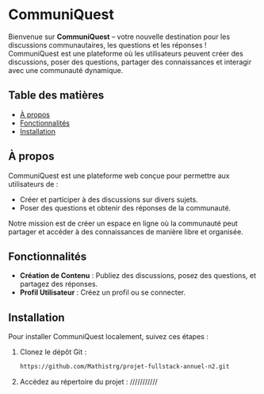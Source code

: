 # CommuniQuest

Bienvenue sur **CommuniQuest** – votre nouvelle destination pour les discussions communautaires, les questions et les réponses ! CommuniQuest est une plateforme où les utilisateurs peuvent créer des discussions, poser des questions, partager des connaissances et interagir avec une communauté dynamique.

## Table des matières

- [À propos](#à-propos)
- [Fonctionnalités](#fonctionnalités)
- [Installation](#installation)


## À propos

CommuniQuest est une plateforme web conçue pour permettre aux utilisateurs de :

- Créer et participer à des discussions sur divers sujets.
- Poser des questions et obtenir des réponses de la communauté.

Notre mission est de créer un espace en ligne où la communauté peut partager et accéder à des connaissances de manière libre et organisée.

## Fonctionnalités

- **Création de Contenu** : Publiez des discussions, posez des questions, et partagez des réponses.
- **Profil Utilisateur** : Créez un profil ou se connecter.

## Installation

Pour installer CommuniQuest localement, suivez ces étapes :

1. Clonez le dépôt Git :
    ```bash
    https://github.com/Mathistrg/projet-fullstack-annuel-n2.git
    ```

2. Accédez au répertoire du projet :
///////////
